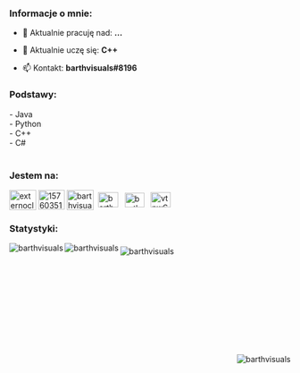 <h3 align="left">Informacje o mnie:</h3>

- 🔭 Aktualnie pracuję nad: **...**

- 🌱 Aktualnie uczę się: **C++**

- 📫 Kontakt: **barthvisuals#8196**

<h3 align="left">Podstawy:</h3>
- Java<br>
- Python<br>
- C++<br>
- C#<br>
<br>

<h3 align="left">Jestem na:</h3>
<p align="left"><a href="https://twitter.com/externoclub" target="blank"><img src="https://icons-for-free.com/iconfiles/png/512/twitter+twitter+logo+website+icon-1320190502299816317.png" alt="externoclub" width="48" height="36" align="middle" /></a> <a href="https://stackoverflow.com/users/15760351" target="blank"><img src="https://upload.wikimedia.org/wikipedia/commons/thumb/e/ef/Stack_Overflow_icon.svg/768px-Stack_Overflow_icon.svg.png" alt="15760351" width="47" height="35" align="middle" /></a> <a href="https://fb.com/barthvisualspriv" target="blank"><img src="https://partner-bud.pl/wp-content/uploads/2016/11/facebook-icon-preview-1.png" alt="barthvisualspriv" width="48" height="36" align="middle" /></a>&nbsp; <a href="https://instagram.com/barth.official" target="blank"><img src="https://upload.wikimedia.org/wikipedia/commons/thumb/a/a5/Instagram_icon.png/1024px-Instagram_icon.png" alt="barth.official" width="36" height="27" align="middle" /></a> &nbsp; <a href="https://www.youtube.com/c/barthvisuals" target="blank"><img src="https://upload.wikimedia.org/wikipedia/commons/thumb/0/09/YouTube_full-color_icon_%282017%29.svg/800px-YouTube_full-color_icon_%282017%29.svg.png" alt="barthvisuals" width="35" height="26" align="middle" /></a> &nbsp; <a href="https://discord.gg/vtnwSbSFDh" target="blank"><img src="https://cdn.iconscout.com/icon/free/png-512/discord-3-569463.png" alt="vtnwSbSFDh" width="36" height="27" align="middle" /></a></p>
<h3 align="left">Statystyki:</h3>
<p><img src="https://github-readme-stats.vercel.app/api?username=barthvisuals&show_icons=true&theme=radical&locale=en" alt="barthvisuals" align="left" /><img src="https://github-readme-stats.vercel.app/api/wakatime?username=BarthVisuals&theme=radical" alt="barthvisuals" align="middle" />&nbsp;<img src="https://github-readme-stats.vercel.app/api/top-langs?username=barthvisuals&show_icons=true&theme=radical&locale=en&layout=compact" alt="barthvisuals" align="left" /></p>
<p>&nbsp;</p>
<h3 align="left">&nbsp;</h3>
<h3 align="left">&nbsp;</h3>
<h3 align="left">&nbsp;</h3>

<p align="right"><img src="https://komarev.com/ghpvc/?username=barthvisuals&amp;label=Profile%20views&amp;color=0e75b6&amp;style=flat" alt="barthvisuals" /></p>
